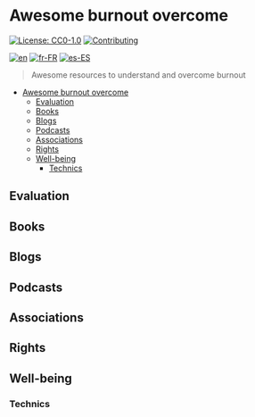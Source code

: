 # Awesome burnout overcome
[![License: CC0-1.0](https://licensebuttons.net/l/zero/1.0/80x15.png)](http://creativecommons.org/publicdomain/zero/1.0/)
[![Contributing](https://img.shields.io/badge/Contributing-purple.svg)](https://github-com.translate.goog/burnyDay/awesome-burnout-overcome/blob/main/CONTRIBUTING.md?_x_tr_sl=auto&_x_tr_tl=fr&_x_tr_hl=en-US&_x_tr_pto=wapp)


[![en](https://img.shields.io/badge/lang-en-red.svg)](https://github.com/burnyDay/awesome-burnout/blob/main/README.md)
[![fr-FR](https://img.shields.io/badge/lang-fr--fr-blue.svg)](https://github.com/burnyDay/awesome-burnout/blob/main/README.fr-FR.md)
[![es-ES](https://img.shields.io/badge/lang-es--es-yellow.svg)](https://github.com/burnyDay/awesome-burnout/blob/main/README.es-ES.md)

> Awesome resources to understand and overcome burnout

<!--ts-->
* [Awesome burnout overcome](README.md#awesome-burnout-overcome)
   * [Evaluation](README.md#evaluation)
   * [Books](README.md#books)
   * [Blogs](README.md#blogs)
   * [Podcasts](README.md#podcasts)
   * [Associations](README.md#associations)
   * [Rights](README.md#rights)
   * [Well-being](README.md#well-being)
      * [Technics](README.md#technics)
<!--te-->

## Evaluation

## Books

## Blogs

## Podcasts

## Associations

## Rights

## Well-being

### Technics
